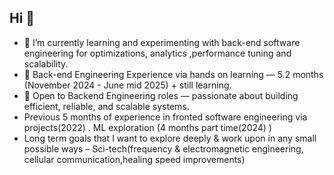 ## Hi 👋


- 🔭 I’m currently learning and experimenting with back-end software engineering for optimizations, analytics ,performance tuning and scalability.
- 🌱 Back-end Engineering Experience via hands on learning — 5.2 months (November 2024 - June mid 2025) + still learning.
- 💼 Open to Backend Engineering roles — passionate about building efficient, reliable, and scalable systems.
-  Previous 5 months of experience in fronted software engineering via projects(2022) . ML exploration (4 months part time(2024) )
-  Long term goals that I want to explore deeply & work upon in any small possible ways – Sci-tech(frequency & electromagnetic engineering, cellular communication,healing speed improvements)
